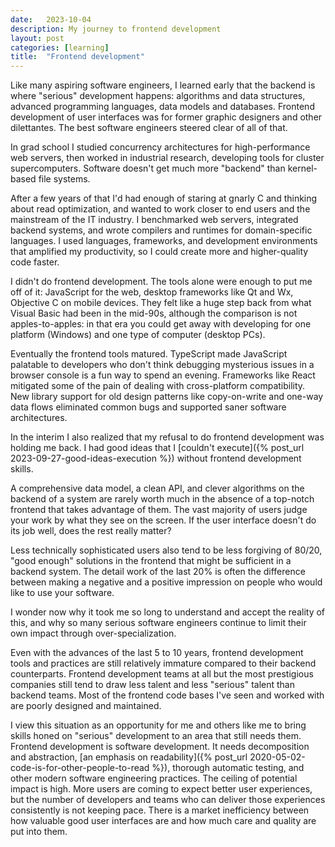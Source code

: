 ```yaml
---
date:   2023-10-04
description: My journey to frontend development
layout: post
categories: [learning]
title:  "Frontend development"
---
```


Like many aspiring software engineers, I learned early that the backend is where "serious" development happens: algorithms and data structures, advanced programming languages, data models and databases. Frontend development of user interfaces was for former graphic designers and other dilettantes. The best software engineers steered clear of all of that.

In grad school I studied concurrency architectures for high-performance web servers, then worked in industrial research, developing tools for cluster supercomputers. Software doesn't get much more "backend" than kernel-based file systems.

After a few years of that I'd had enough of staring at gnarly C and thinking about read optimization, and wanted to work closer to end users and the mainstream of the IT industry. I benchmarked web servers, integrated backend systems, and wrote compilers and runtimes for domain-specific languages. I used languages, frameworks, and development environments that amplified my productivity, so I could create more and higher-quality code faster.

I didn't do frontend development. The tools alone were enough to put me off of it: JavaScript for the web, desktop frameworks like Qt and Wx, Objective C on mobile devices. They felt like a huge step back from what Visual Basic had been in the mid-90s, although the comparison is not apples-to-apples: in that era you could get away with developing for one platform (Windows) and one type of computer (desktop PCs).

Eventually the frontend tools matured. TypeScript made JavaScript palatable to developers who don't think debugging mysterious issues in a browser console is a fun way to spend an evening. Frameworks like React mitigated some of the pain of dealing with cross-platform compatibility. New library support for old design patterns like copy-on-write and one-way data flows eliminated common bugs and supported saner software architectures.

In the interim I also realized that my refusal to do frontend development was holding me back. I had good ideas that I [couldn't execute]({% post_url 2023-09-27-good-ideas-execution %}) without frontend development skills.

A comprehensive data model, a clean API, and clever algorithms on the backend of a system are rarely worth much in the absence of a top-notch frontend that takes advantage of them. The vast majority of users judge your work by what they see on the screen. If the user interface doesn't do its job well, does the rest really matter?

Less technically sophisticated users also tend to be less forgiving of 80/20, "good enough" solutions in the frontend that might be sufficient in a backend system. The detail work of the last 20% is often the difference between making a negative and a positive impression on people who would like to use your software.

I wonder now why it took me so long to understand and accept the reality of this, and why so many serious software engineers continue to limit their own impact through over-specialization.

Even with the advances of the last 5 to 10 years, frontend development tools and practices are still relatively immature compared to their backend counterparts. Frontend development teams at all but the most prestigious companies still tend to draw less talent and less "serious" talent than backend teams. Most of the frontend code bases I've seen and worked with are poorly designed and maintained.

I view this situation as an opportunity for me and others like me to bring skills honed on "serious" development to an area that still needs them. Frontend development is software development. It needs decomposition and abstraction, [an emphasis on readability]({% post_url 2020-05-02-code-is-for-other-people-to-read %}), thorough automatic testing, and other modern software engineering practices. The ceiling of potential impact is high. More users are coming to expect better user experiences, but the number of developers and teams who can deliver those experiences consistently is not keeping pace. There is a market inefficiency between how valuable good user interfaces are and how much care and quality are put into them.
